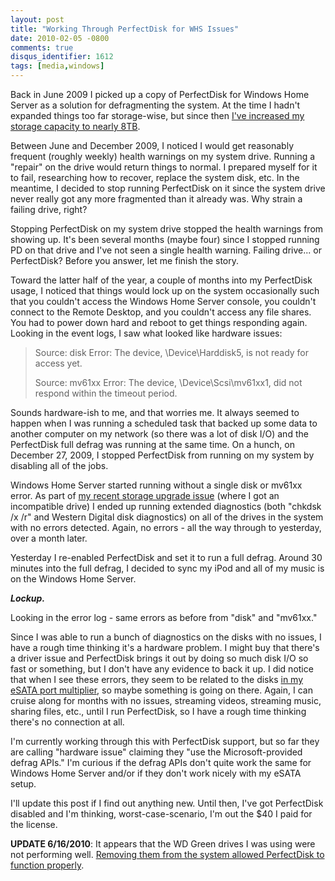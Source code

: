 ```yaml
---
layout: post
title: "Working Through PerfectDisk for WHS Issues"
date: 2010-02-05 -0800
comments: true
disqus_identifier: 1612
tags: [media,windows]
---
```

Back in June 2009 I picked up a copy of PerfectDisk for Windows Home
Server as a solution for defragmenting the system. At the time I hadn't
expanded things too far storage-wise, but since then [I've increased my
storage capacity to nearly
8TB](/archive/2010/01/07/windows-home-server-storage-upgraded.aspx).

Between June and December 2009, I noticed I would get reasonably
frequent (roughly weekly) health warnings on my system drive. Running a
"repair" on the drive would return things to normal. I prepared myself
for it to fail, researching how to recover, replace the system disk,
etc. In the meantime, I decided to stop running PerfectDisk on it since
the system drive never really got any more fragmented than it already
was. Why strain a failing drive, right?

Stopping PerfectDisk on my system drive stopped the health warnings from
showing up. It's been several months (maybe four) since I stopped
running PD on that drive and I've not seen a single health warning.
Failing drive... or PerfectDisk? Before you answer, let me finish the
story.

Toward the latter half of the year, a couple of months into my
PerfectDisk usage, I noticed that things would lock up on the system
occasionally such that you couldn't access the Windows Home Server
console, you couldn't connect to the Remote Desktop, and you couldn't
access any file shares. You had to power down hard and reboot to get
things responding again. Looking in the event logs, I saw what looked
like hardware issues:

> Source: disk
> Error: The device, \\Device\\Harddisk5, is not ready for access yet.
>
> Source: mv61xx
> Error: The device, \\Device\\Scsi\\mv61xx1, did not respond within the
> timeout period.

Sounds hardware-ish to me, and that worries me. It always seemed to
happen when I was running a scheduled task that backed up some data to
another computer on my network (so there was a lot of disk I/O) and the
PerfectDisk full defrag was running at the same time. On a hunch, on
December 27, 2009, I stopped PerfectDisk from running on my system by
disabling all of the jobs.

Windows Home Server started running without a single disk or mv61xx
error. As part of [my recent storage upgrade
issue](/archive/2010/01/07/windows-home-server-storage-upgraded.aspx)
(where I got an incompatible drive) I ended up running extended
diagnostics (both "chkdsk /x /r" and Western Digital disk diagnostics)
on all of the drives in the system with no errors detected. Again, no
errors - all the way through to yesterday, over a month later.

Yesterday I re-enabled PerfectDisk and set it to run a full defrag.
Around 30 minutes into the full defrag, I decided to sync my iPod and
all of my music is on the Windows Home Server.

***Lockup.***

Looking in the error log - same errors as before from "disk" and
"mv61xx."

Since I was able to run a bunch of diagnostics on the disks with no
issues, I have a rough time thinking it's a hardware problem. I might
buy that there's a driver issue and PerfectDisk brings it out by doing
so much disk I/O so fast or something, but I don't have any evidence to
back it up. I did notice that when I see these errors, they seem to be
related to the disks [in my eSATA port
multiplier](/archive/2009/02/04/increase-your-windows-home-server-capacity-with-esata.aspx),
so maybe something is going on there. Again, I can cruise along for
months with no issues, streaming videos, streaming music, sharing files,
etc., until I run PerfectDisk, so I have a rough time thinking there's
no connection at all.

I'm currently working through this with PerfectDisk support, but so far
they are calling "hardware issue" claiming they "use the
Microsoft-provided defrag APIs." I'm curious if the defrag APIs don't
quite work the same for Windows Home Server and/or if they don't work
nicely with my eSATA setup.

I'll update this post if I find out anything new. Until then, I've got
PerfectDisk disabled and I'm thinking, worst-case-scenario, I'm out the
\$40 I paid for the license.

**UPDATE 6/16/2010**: It appears that the WD Green drives I was using
were not performing well. [Removing them from the system allowed
PerfectDisk to function
properly](/archive/2010/06/16/beware-the-wd-green-drives.aspx).


